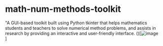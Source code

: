 # math-num-methods-toolkit
 "A GUI-based toolkit built using Python tkinter that helps mathematics students and teachers to solve numerical method problems, and assists in research by providing an interactive and user-friendly interface.
()[![image](https://github.com/Harinder441/math-num-methods-toolkit/assets/99085182/61b39da5-e53e-421a-a011-21debb2868f1)
]
